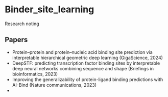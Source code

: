 # Binder_site_learning

Research noting

## Papers  

* Protein–protein and protein–nucleic acid binding site
prediction via interpretable hierarchical geometric deep
learning (GigaScience, 2024)  
* DeepSTF: predicting transcription factor binding sites by
interpretable deep neural networks combining sequence
and shape (Briefings in bioinformatics, 2023)  
* Improving the generalizability of protein-ligand binding predictions with AI-Bind (Nature communications, 2023)
* 

